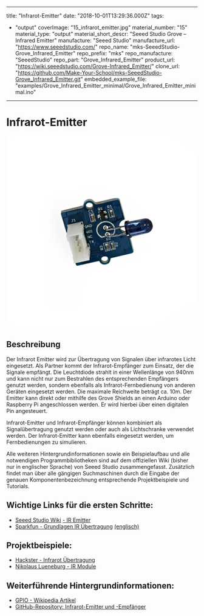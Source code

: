 
---
title: "Infrarot-Emitter"
date: "2018-10-01T13:29:36.000Z"
tags: 
  - "output"
coverImage: "15_infrarot_emitter.jpg"
material_number: "15"
material_type: "output"
material_short_descr: "Seeed Studio Grove – Infrared Emitter"
manufacture: "Seeed Studio"
manufacture_url: "https://www.seeedstudio.com/"
repo_name: "mks-SeeedStudio-Grove_Infrared_Emitter"
repo_prefix: "mks"
repo_manufacture: "SeeedStudio"
repo_part: "Grove_Infrared_Emitter"
product_url: "https://wiki.seeedstudio.com/Grove-Infrared_Emitter/"
clone_url: "https://github.com/Make-Your-School/mks-SeeedStudio-Grove_Infrared_Emitter.git"
embedded_example_file: "examples/Grove_Infrared_Emitter_minimal/Grove_Infrared_Emitter_minimal.ino"
---


# Infrarot-Emitter

![Infrarot-Emitter](15_infrarot_emitter.jpg)

## Beschreibung
Der Infrarot Emitter wird zur Übertragung von Signalen über infrarotes Licht eingesetzt. Als Partner kommt der Infrarot-Empfänger zum Einsatz, der die Signale empfängt. Die Leuchtdiode strahlt in einer Wellenlänge von 940nm und kann nicht nur zum Bestrahlen des entsprechenden Empfängers genutzt werden, sondern ebenfalls als Infrarot-Fernbedienung von anderen Geräten eingesetzt werden. Die maximale Reichweite beträgt ca. 10m. Der Emitter kann direkt oder mithilfe des Grove Shields an einen Arduino oder Raspberry Pi angeschlossen werden. Er wird hierbei über einen digitalen Pin angesteuert.

Infrarot-Emitter und Infrarot-Empfänger können kombiniert als Signalübertragung genutzt werden oder auch als Lichtschranke verwendet werden. Der Infrarot-Emitter kann ebenfalls eingesetzt werden, um Fernbedienungen zu simulieren.

Alle weiteren Hintergrundinformationen sowie ein Beispielaufbau und alle notwendigen Programmbibliotheken sind auf dem offiziellen Wiki (bisher nur in englischer Sprache) von Seeed Studio zusammengefasst. Zusätzlich findet man über alle gängigen Suchmaschinen durch die Eingabe der genauen Komponentenbezeichnung entsprechende Projektbeispiele und Tutorials.

<!-- infolist -->

<!-- infolists -->
## Wichtige Links für die ersten Schritte:

- [Seeed Studio Wiki](http://wiki.seeedstudio.com/Grove-Infrared_Emitter/) [- IR Emitter](http://wiki.seeedstudio.com/Grove-Infrared_Emitter/)
- [Sparkfun - Grundlagen IR Übertragung](https://learn.sparkfun.com/tutorials/ir-communication/all) [(englisch)](https://learn.sparkfun.com/tutorials/ir-communication/all)

## Projektbeispiele:

- [Hackster - Infrarot Übertragung](https://www.hackster.io/ctroberts/ir-launchpad-to-launchpad-communication-0dd109)
- [Nikolaus Lueneburg - IR Module](https://www.nikolaus-lueneburg.de/2014/10/arduino-infrarot-sende-und-empfangsmodul-teil-1/)

## Weiterführende Hintergrundinformationen:

- [GPIO - Wikipedia Artikel](https://de.wikipedia.org/wiki/Allzweckeingabe/-ausgabe)
- [GitHub-Repository: Infrarot-Emitter und -Empfänger](https://github.com/MakeYourSchool/15-16-Infrarot-Emitter-und-Empfaenger)




